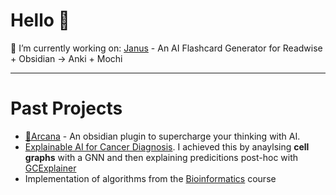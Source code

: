 # Hello 👋
🔭 I’m currently working on: [Janus](https://janus.cards) - An AI Flashcard Generator for Readwise + Obsidian -> Anki + Mochi

---
# Past Projects
- [🔮Arcana](https://github.com/A-F-V/obsidian-arcana) - An obsidian plugin to supercharge your thinking with AI.
- [Explainable AI for Cancer Diagnosis](https://github.com/A-F-V/XAI-Cancer-Diagnosis). I achieved this by anaylsing **cell graphs** with a GNN and then explaining predicitions post-hoc with [GCExplainer](https://arxiv.org/abs/2107.11889)
- Implementation of algorithms from the [Bioinformatics](https://github.com/A-F-V/Bioinformatics) course

